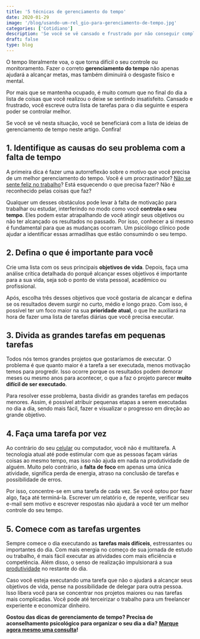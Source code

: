 ```yaml
---
title: '5 técnicas de gerenciamento do tempo'
date: 2020-01-29
image: '/blog/usando-um-rel_gio-para-gerenciamento-de-tempo.jpg'
categories: ['Cotidiano']
description: 'Se você se vê cansado e frustrado por não conseguir completar suas tarefas diárias, confira a lista de ideias de gerenciamento de tempo neste artigo.'
draft: false
type: blog
---
```


O tempo literalmente voa, o que torna difícil o seu controle ou monitoramento. Fazer o correto **gerenciamento do tempo** não apenas ajudará a alcançar metas, mas também diminuirá o desgaste físico e mental.

Por mais que se mantenha ocupado, é muito comum que no final do dia a lista de coisas que você realizou o deixe se sentindo insatisfeito. Cansado e frustrado, você escreve outra lista de tarefas para o dia seguinte e espera poder se controlar melhor.

Se você se vê nesta situação, você se beneficiará com a lista de ideias de gerenciamento de tempo neste artigo. Confira!

## **1. Identifique as causas do seu problema com a falta de tempo**

A primeira dica é fazer uma autorreflexão sobre o motivo que você precisa de um melhor gerenciamento do tempo. Você é um procrastinador? [Não se sente feliz no trabalho](/como-combater-a-infelicidade-no-trabalho/)? Está esquecendo o que precisa fazer? Não é reconhecido pelas coisas que faz?

Qualquer um desses obstáculos pode levar à falta de motivação para trabalhar ou estudar, interferindo no modo como você **controla o seu tempo**. Eles podem estar atrapalhando de você atingir seus objetivos ou não ter alcançado os resultados no passado. Por isso, conhecer a si mesmo é fundamental para que as mudanças ocorram. Um psicólogo clínico pode ajudar a identificar essas armadilhas que estão consumindo o seu tempo.

## **2. Defina o que é importante para você**

Crie uma lista com os seus principais **objetivos de vida**. Depois, faça uma análise crítica detalhada do porquê alcançar esses objetivos é importante para a sua vida, seja sob o ponto de vista pessoal, acadêmico ou profissional.

Após, escolha três desses objetivos que você gostaria de alcançar e defina se os resultados devem surgir no curto, médio e longo prazo. Com isso, é possível ter um foco maior na sua **prioridade atual**, o que lhe auxiliará na hora de fazer uma lista de tarefas diárias que você precisa executar.

## **3. Divida as grandes tarefas em pequenas tarefas**

Todos nós temos grandes projetos que gostaríamos de executar. O problema é que quanto maior é a tarefa a ser executada, menos motivação temos para progredir. Isso ocorre porque os resultados podem demorar meses ou mesmo anos para acontecer, o que a faz o projeto parecer **muito difícil de ser executado**.

Para resolver esse problema, basta dividir as grandes tarefas em pedaços menores. Assim, é possível atribuir pequenas etapas a serem executadas no dia a dia, sendo mais fácil, fazer e visualizar o progresso em direção ao grande objetivo.

## **4. Faça uma tarefa por vez**

Ao contrário do seu [celular](/como-o-uso-excessivo-do-celular-pode-afetar-sua-vida-negativamente/) ou computador, você não é multitarefa. A tecnologia atual até pode estimular com que as pessoas façam várias coisas ao mesmo tempo, mas isso não ajuda em nada na produtividade de alguém. Muito pelo contrário, a **falta de foco** em apenas uma única atividade, significa perda de energia, atraso na conclusão de tarefas e possibilidade de erros.

Por isso, concentre-se em uma tarefa de cada vez. Se você optou por fazer algo, faça até terminá-la. Escrever um relatório e, de repente, verificar seu e-mail sem motivo e escrever respostas não ajudará a você ter um melhor controle do seu tempo.

## **5. Comece com as tarefas urgentes**

Sempre comece o dia executando as **tarefas mais difíceis**, estressantes ou importantes do dia. Com mais energia no começo de sua jornada de estudo ou trabalho, é mais fácil executar as atividades com mais eficiência e competência. Além disso, o senso de realização impulsionará a sua [produtividade](/como-evitar-a-procrastinacao/) no restante do dia.

Caso você esteja executando uma tarefa que não o ajudará a alcançar seus objetivos de vida, pense na possibilidade de delegar para outra pessoa. Isso libera você para se concentrar nos projetos maiores ou nas tarefas mais complicadas. Você pode até terceirizar o trabalho para um freelancer experiente e economizar dinheiro.

**Gostou das dicas de gerenciamento de tempo? Precisa de aconselhamento psicológico para organizar o seu dia a dia?** [**Marque agora mesmo uma consulta**](/contato/)**!**
